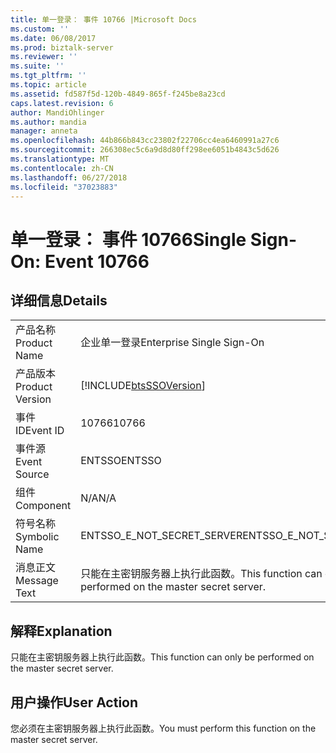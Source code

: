 ```yaml
---
title: 单一登录： 事件 10766 |Microsoft Docs
ms.custom: ''
ms.date: 06/08/2017
ms.prod: biztalk-server
ms.reviewer: ''
ms.suite: ''
ms.tgt_pltfrm: ''
ms.topic: article
ms.assetid: fd587f5d-120b-4849-865f-f245be8a23cd
caps.latest.revision: 6
author: MandiOhlinger
ms.author: mandia
manager: anneta
ms.openlocfilehash: 44b866b843cc23802f22706cc4ea6460991a27c6
ms.sourcegitcommit: 266308ec5c6a9d8d80ff298ee6051b4843c5d626
ms.translationtype: MT
ms.contentlocale: zh-CN
ms.lasthandoff: 06/27/2018
ms.locfileid: "37023883"
---
```

# <a name="single-sign-on-event-10766"></a><span data-ttu-id="ab0f4-102">单一登录： 事件 10766</span><span class="sxs-lookup"><span data-stu-id="ab0f4-102">Single Sign-On: Event 10766</span></span>
## <a name="details"></a><span data-ttu-id="ab0f4-103">详细信息</span><span class="sxs-lookup"><span data-stu-id="ab0f4-103">Details</span></span>  
  
|                 |                                                                  |
|-----------------|------------------------------------------------------------------|
|  <span data-ttu-id="ab0f4-104">产品名称</span><span class="sxs-lookup"><span data-stu-id="ab0f4-104">Product Name</span></span>   |                    <span data-ttu-id="ab0f4-105">企业单一登录</span><span class="sxs-lookup"><span data-stu-id="ab0f4-105">Enterprise Single Sign-On</span></span>                     |
| <span data-ttu-id="ab0f4-106">产品版本</span><span class="sxs-lookup"><span data-stu-id="ab0f4-106">Product Version</span></span> |    [!INCLUDE[btsSSOVersion](../includes/btsssoversion-md.md)]    |
|    <span data-ttu-id="ab0f4-107">事件 ID</span><span class="sxs-lookup"><span data-stu-id="ab0f4-107">Event ID</span></span>     |                              <span data-ttu-id="ab0f4-108">10766</span><span class="sxs-lookup"><span data-stu-id="ab0f4-108">10766</span></span>                               |
|  <span data-ttu-id="ab0f4-109">事件源</span><span class="sxs-lookup"><span data-stu-id="ab0f4-109">Event Source</span></span>   |                              <span data-ttu-id="ab0f4-110">ENTSSO</span><span class="sxs-lookup"><span data-stu-id="ab0f4-110">ENTSSO</span></span>                              |
|    <span data-ttu-id="ab0f4-111">组件</span><span class="sxs-lookup"><span data-stu-id="ab0f4-111">Component</span></span>    |                               <span data-ttu-id="ab0f4-112">N/A</span><span class="sxs-lookup"><span data-stu-id="ab0f4-112">N/A</span></span>                                |
|  <span data-ttu-id="ab0f4-113">符号名称</span><span class="sxs-lookup"><span data-stu-id="ab0f4-113">Symbolic Name</span></span>  |                    <span data-ttu-id="ab0f4-114">ENTSSO_E_NOT_SECRET_SERVER</span><span class="sxs-lookup"><span data-stu-id="ab0f4-114">ENTSSO_E_NOT_SECRET_SERVER</span></span>                    |
|  <span data-ttu-id="ab0f4-115">消息正文</span><span class="sxs-lookup"><span data-stu-id="ab0f4-115">Message Text</span></span>   | <span data-ttu-id="ab0f4-116">只能在主密钥服务器上执行此函数。</span><span class="sxs-lookup"><span data-stu-id="ab0f4-116">This function can only be performed on the master secret server.</span></span> |
  
## <a name="explanation"></a><span data-ttu-id="ab0f4-117">解释</span><span class="sxs-lookup"><span data-stu-id="ab0f4-117">Explanation</span></span>  
 <span data-ttu-id="ab0f4-118">只能在主密钥服务器上执行此函数。</span><span class="sxs-lookup"><span data-stu-id="ab0f4-118">This function can only be performed on the master secret server.</span></span>  
  
## <a name="user-action"></a><span data-ttu-id="ab0f4-119">用户操作</span><span class="sxs-lookup"><span data-stu-id="ab0f4-119">User Action</span></span>  
 <span data-ttu-id="ab0f4-120">您必须在主密钥服务器上执行此函数。</span><span class="sxs-lookup"><span data-stu-id="ab0f4-120">You must perform this function on the master secret server.</span></span>
